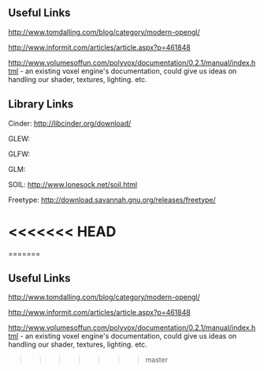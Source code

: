 
## Useful Links ## 

http://www.tomdalling.com/blog/category/modern-opengl/

http://www.informit.com/articles/article.aspx?p=461848

http://www.volumesoffun.com/polyvox/documentation/0.2.1/manual/index.html - an existing voxel engine's documentation, could give us ideas on handling our shader, textures, lighting. etc.


## Library Links ##


Cinder: http://libcinder.org/download/


GLEW: 

GLFW: 

GLM: 

SOIL: http://www.lonesock.net/soil.html

Freetype: http://download.savannah.gnu.org/releases/freetype/

<<<<<<< HEAD
=======


=======


## Useful Links ## 

http://www.tomdalling.com/blog/category/modern-opengl/

http://www.informit.com/articles/article.aspx?p=461848

http://www.volumesoffun.com/polyvox/documentation/0.2.1/manual/index.html - an existing voxel engine's documentation, could give us ideas on handling our shader, textures, lighting. etc.
>>>>>>> master
